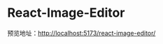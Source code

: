 # React-Image-Editor

预览地址：[http://localhost:5173/react-image-editor/](http://localhost:5173/react-image-editor/)
